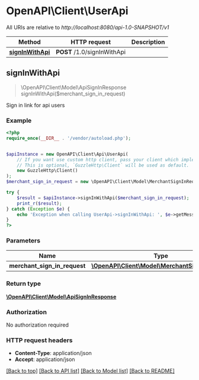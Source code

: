# OpenAPI\Client\UserApi

All URIs are relative to *http://localhost:8080/api-1.0-SNAPSHOT/v1*

Method | HTTP request | Description
------------- | ------------- | -------------
[**signInWithApi**](UserApi.md#signInWithApi) | **POST** /1.0/signInWithApi | 



## signInWithApi

> \OpenAPI\Client\Model\ApiSignInResponse signInWithApi($merchant_sign_in_request)



Sign in link for api users

### Example

```php
<?php
require_once(__DIR__ . '/vendor/autoload.php');


$apiInstance = new OpenAPI\Client\Api\UserApi(
    // If you want use custom http client, pass your client which implements `GuzzleHttp\ClientInterface`.
    // This is optional, `GuzzleHttp\Client` will be used as default.
    new GuzzleHttp\Client()
);
$merchant_sign_in_request = new \OpenAPI\Client\Model\MerchantSignInRequest(); // \OpenAPI\Client\Model\MerchantSignInRequest | 

try {
    $result = $apiInstance->signInWithApi($merchant_sign_in_request);
    print_r($result);
} catch (Exception $e) {
    echo 'Exception when calling UserApi->signInWithApi: ', $e->getMessage(), PHP_EOL;
}
?>
```

### Parameters


Name | Type | Description  | Notes
------------- | ------------- | ------------- | -------------
 **merchant_sign_in_request** | [**\OpenAPI\Client\Model\MerchantSignInRequest**](../Model/MerchantSignInRequest.md)|  | [optional]

### Return type

[**\OpenAPI\Client\Model\ApiSignInResponse**](../Model/ApiSignInResponse.md)

### Authorization

No authorization required

### HTTP request headers

- **Content-Type**: application/json
- **Accept**: application/json

[[Back to top]](#) [[Back to API list]](../../README.md#documentation-for-api-endpoints)
[[Back to Model list]](../../README.md#documentation-for-models)
[[Back to README]](../../README.md)

